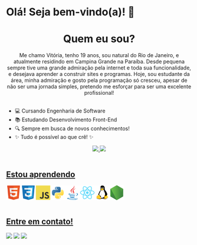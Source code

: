# Olá! Seja bem-vindo(a)! 👋
  
<!--    | [<img loading="lazy" src="https://avatars.githubusercontent.com/vitoriabarbosa" width=115><br><sub>Vitória Barbosa</sub>](https://github.com/vitoriabarbosa) 
  |:---:|  -->
  
<div  align="center">
    <h1>Quem eu sou?</h1>
    Me chamo Vitória, tenho 19 anos, sou natural do Rio de Janeiro, e atualmente residindo em Campina Grande na Paraíba. 
    Desde pequena sempre tive uma grande admiração pela internet e toda sua funcionalidade, e desejava aprender a construir sites e programas. 
    Hoje, sou estudante da área, minha admiração e gosto pela programação só cresceu, apesar de não ser uma jornada simples, pretendo me esforçar para ser uma excelente profissional!
</div><br>

- 💻 Cursando Engenharia de Software
- 📚 Estudando Desenvolvimento Front-End
- 🔍 Sempre em busca de novos conhecimentos!
- ✨ Tudo é possível ao que crê! ✨

<div align="center">
  <a href="https://github.com/vitoriabarbosa">
  <img width="48%" src="https://github-readme-stats.vercel.app/api?username=vitoriabarbosa&show_icons=true&theme=dracula&include_all_commits=true&count_public=true"/>
  <img width="48%" src="https://github-readme-stats.vercel.app/api/top-langs/?username=vitoriabarbosa&layout=compact&langs_count=7&theme=dracula"/>
</div><br>

## Estou aprendendo
<div style="display: flex">
  <img loading="lazy" alt="HTML" src="https://github.com/devicons/devicon/blob/v2.15.1/icons/html5/html5-original.svg" width="40" height="40">
  <img loading="lazy" alt="CSS" src="https://github.com/devicons/devicon/blob/v2.15.1/icons/css3/css3-original.svg" width="40" height="40">
  <img loading="lazy" alt="Js" src="https://github.com/devicons/devicon/blob/v2.15.1/icons/javascript/javascript-original.svg" width="40" height="40">
  <img loading="lazy" alt="Python" src="https://github.com/devicons/devicon/blob/v2.15.1/icons/python/python-original.svg" width="40" height="40"/> 
  <img loading="lazy" alt="Java" src="https://github.com/devicons/devicon/blob/v2.15.1/icons/java/java-original.svg" width="40" height="40"/> 
  <img loading="lazy" alt="React" src="https://github.com/devicons/devicon/blob/v2.15.1/icons/react/react-original.svg" width="40" height="40">
  <img loading="lazy" alt="Linux" src="https://github.com/devicons/devicon/blob/v2.15.1/icons/linux/linux-original.svg" width="40" height="40"/>
  <img loading="lazy" alt="NodeJs" src="https://github.com/devicons/devicon/blob/v2.15.1/icons/nodejs/nodejs-original.svg" width="40" height="40"/>
</div><br>

## Entre em contato!
<div>
  <a href="https://instagram.com/barbosa.crf_" target="_blank"><img src="https://img.shields.io/badge/-Instagram-%23E4405F?style=for-the-badge&logo=instagram&logoColor=white" target="_blank"></a>
  <a href = "mailto:vitoriabarbosa2474@gmail.com"><img src="https://img.shields.io/badge/-Gmail-%23333?style=for-the-badge&logo=gmail&logoColor=white" target="_blank"></a>
  <a href="https://www.linkedin.com/in/vitoriabarbosaa" target="_blank"><img src="https://img.shields.io/badge/-LinkedIn-%230077B5?style=for-the-badge&logo=linkedin&logoColor=white" target="_blank"></a>
</div>

<!--  [![Readme Card](https://github-readme-stats.vercel.app/api/pin/?username=vitoriabarbosa&repo=github-readme-stats)](https://github.com/vitoriabarbosa/github-readme-stats)  -->
